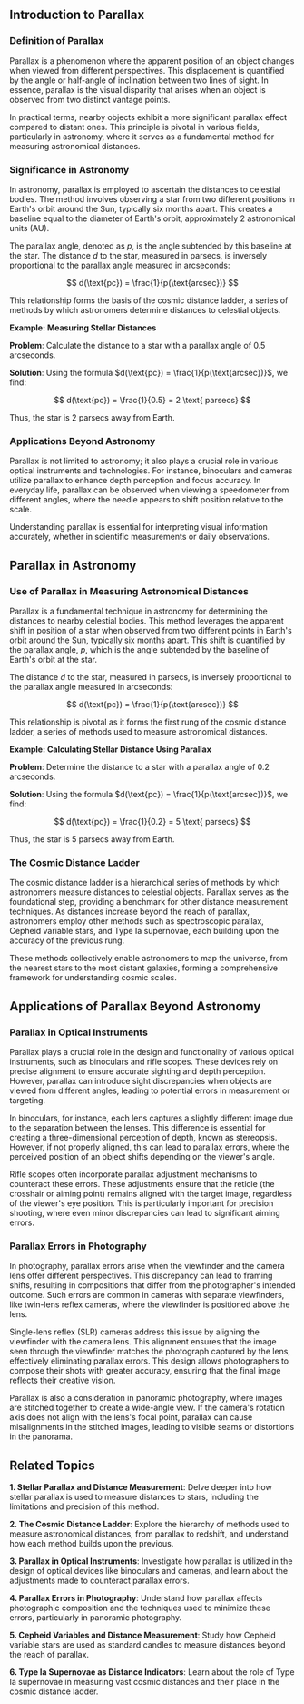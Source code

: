 ## Introduction to Parallax

### Definition of Parallax

Parallax is a phenomenon where the apparent position of an object changes when viewed from different perspectives. This displacement is quantified by the angle or half-angle of inclination between two lines of sight. In essence, parallax is the visual disparity that arises when an object is observed from two distinct vantage points.

In practical terms, nearby objects exhibit a more significant parallax effect compared to distant ones. This principle is pivotal in various fields, particularly in astronomy, where it serves as a fundamental method for measuring astronomical distances.

### Significance in Astronomy

In astronomy, parallax is employed to ascertain the distances to celestial bodies. The method involves observing a star from two different positions in Earth's orbit around the Sun, typically six months apart. This creates a baseline equal to the diameter of Earth's orbit, approximately 2 astronomical units (AU).

The parallax angle, denoted as $p$, is the angle subtended by this baseline at the star. The distance $d$ to the star, measured in parsecs, is inversely proportional to the parallax angle measured in arcseconds:

$$
 d(\text{pc}) = \frac{1}{p(\text{arcsec})}
$$

This relationship forms the basis of the cosmic distance ladder, a series of methods by which astronomers determine distances to celestial objects.

<div class="example-box" style="clear: both;">

**Example: Measuring Stellar Distances**

**Problem**: Calculate the distance to a star with a parallax angle of 0.5 arcseconds.

**Solution**: Using the formula $d(\text{pc}) = \frac{1}{p(\text{arcsec})}$, we find:

$$
d(\text{pc}) = \frac{1}{0.5} = 2 \text{ parsecs}
$$

Thus, the star is 2 parsecs away from Earth.

</div>

### Applications Beyond Astronomy

Parallax is not limited to astronomy; it also plays a crucial role in various optical instruments and technologies. For instance, binoculars and cameras utilize parallax to enhance depth perception and focus accuracy. In everyday life, parallax can be observed when viewing a speedometer from different angles, where the needle appears to shift position relative to the scale.

Understanding parallax is essential for interpreting visual information accurately, whether in scientific measurements or daily observations.

## Parallax in Astronomy

### Use of Parallax in Measuring Astronomical Distances

Parallax is a fundamental technique in astronomy for determining the distances to nearby celestial bodies. This method leverages the apparent shift in position of a star when observed from two different points in Earth's orbit around the Sun, typically six months apart. This shift is quantified by the parallax angle, $p$, which is the angle subtended by the baseline of Earth's orbit at the star.

The distance $d$ to the star, measured in parsecs, is inversely proportional to the parallax angle measured in arcseconds:

$$
 d(\text{pc}) = \frac{1}{p(\text{arcsec})}
$$

This relationship is pivotal as it forms the first rung of the cosmic distance ladder, a series of methods used to measure astronomical distances.

<div class="example-box" style="clear: both;">

**Example: Calculating Stellar Distance Using Parallax**

**Problem**: Determine the distance to a star with a parallax angle of 0.2 arcseconds.

**Solution**: Using the formula $d(\text{pc}) = \frac{1}{p(\text{arcsec})}$, we find:

$$
d(\text{pc}) = \frac{1}{0.2} = 5 \text{ parsecs}
$$

Thus, the star is 5 parsecs away from Earth.

</div>

### The Cosmic Distance Ladder

The cosmic distance ladder is a hierarchical series of methods by which astronomers measure distances to celestial objects. Parallax serves as the foundational step, providing a benchmark for other distance measurement techniques. As distances increase beyond the reach of parallax, astronomers employ other methods such as spectroscopic parallax, Cepheid variable stars, and Type Ia supernovae, each building upon the accuracy of the previous rung.

These methods collectively enable astronomers to map the universe, from the nearest stars to the most distant galaxies, forming a comprehensive framework for understanding cosmic scales.

## Applications of Parallax Beyond Astronomy

### Parallax in Optical Instruments

Parallax plays a crucial role in the design and functionality of various optical instruments, such as binoculars and rifle scopes. These devices rely on precise alignment to ensure accurate sighting and depth perception. However, parallax can introduce sight discrepancies when objects are viewed from different angles, leading to potential errors in measurement or targeting.

In binoculars, for instance, each lens captures a slightly different image due to the separation between the lenses. This difference is essential for creating a three-dimensional perception of depth, known as stereopsis. However, if not properly aligned, this can lead to parallax errors, where the perceived position of an object shifts depending on the viewer's angle.

Rifle scopes often incorporate parallax adjustment mechanisms to counteract these errors. These adjustments ensure that the reticle (the crosshair or aiming point) remains aligned with the target image, regardless of the viewer's eye position. This is particularly important for precision shooting, where even minor discrepancies can lead to significant aiming errors.

### Parallax Errors in Photography

In photography, parallax errors arise when the viewfinder and the camera lens offer different perspectives. This discrepancy can lead to framing shifts, resulting in compositions that differ from the photographer's intended outcome. Such errors are common in cameras with separate viewfinders, like twin-lens reflex cameras, where the viewfinder is positioned above the lens.

Single-lens reflex (SLR) cameras address this issue by aligning the viewfinder with the camera lens. This alignment ensures that the image seen through the viewfinder matches the photograph captured by the lens, effectively eliminating parallax errors. This design allows photographers to compose their shots with greater accuracy, ensuring that the final image reflects their creative vision.

Parallax is also a consideration in panoramic photography, where images are stitched together to create a wide-angle view. If the camera's rotation axis does not align with the lens's focal point, parallax can cause misalignments in the stitched images, leading to visible seams or distortions in the panorama.

<div style="clear: both;">

## Related Topics

<div class="related-topics">

**1. Stellar Parallax and Distance Measurement**: Delve deeper into how stellar parallax is used to measure distances to stars, including the limitations and precision of this method.

**2. The Cosmic Distance Ladder**: Explore the hierarchy of methods used to measure astronomical distances, from parallax to redshift, and understand how each method builds upon the previous.

**3. Parallax in Optical Instruments**: Investigate how parallax is utilized in the design of optical devices like binoculars and cameras, and learn about the adjustments made to counteract parallax errors.

**4. Parallax Errors in Photography**: Understand how parallax affects photographic composition and the techniques used to minimize these errors, particularly in panoramic photography.

**5. Cepheid Variables and Distance Measurement**: Study how Cepheid variable stars are used as standard candles to measure distances beyond the reach of parallax.

**6. Type Ia Supernovae as Distance Indicators**: Learn about the role of Type Ia supernovae in measuring vast cosmic distances and their place in the cosmic distance ladder.

</div>

</div>